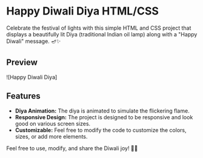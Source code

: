 # Happy Diwali Diya HTML/CSS

Celebrate the festival of lights with this simple HTML and CSS project that displays a beautifully lit Diya (traditional Indian oil lamp) along with a "Happy Diwali" message. 🪔✨

## Preview

![Happy Diwali Diya]

## Features

- **Diya Animation:** The diya is animated to simulate the flickering flame.
- **Responsive Design:** The project is designed to be responsive and look good on various screen sizes.
- **Customizable:** Feel free to modify the code to customize the colors, sizes, or add more elements.


Feel free to use, modify, and share the Diwali joy! 🎉🌟
